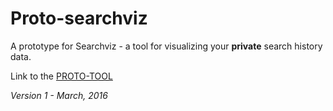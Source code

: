 # Proto-searchviz

A prototype for Searchviz - a tool for visualizing your **private** search history data.

Link to the [PROTO-TOOL](http://htmlpreview.github.io/?https://github.com/WillahScott/proto-searchviz/blob/master/index.html)

*Version 1 - March, 2016*

